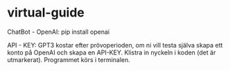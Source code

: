 # virtual-guide

ChatBot - OpenAI:
        pip install openai


        
API - KEY:
    GPT3 kostar efter prövoperioden, om ni vill testa själva skapa ett konto på OpenAI och skapa en API-KEY. 
    Klistra in nyckeln i koden (det är utmarkerat). Programmet körs i terminalen. 

